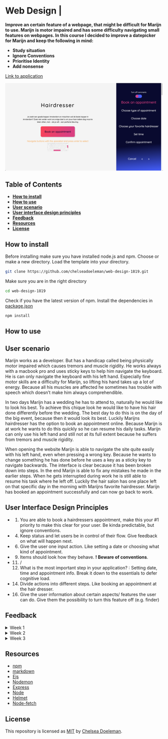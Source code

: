 # Web Design | 

**Improve an certain feature of a webpage, that might be difficult for Marijn to use. Marijn is motor impaired and has some difficulty navigating small features on webpages. In this course I decided to improve a datepicker for Marijn and keep the following in mind:**

* **Study situation**
* **Ignore Conventions**
* **Prioritise Identity**
* **Add nonsense**

[Link to application](https://datepicker-v4.netlify.com)

![index](./docs/indexv3.png)

## Table of Contents
* **[How to install](#how-to-install)**
* **[How to use](#how-to-use)**
* **[User scenario](#user-scenario)**
* **[User interface design principles](#user-interface-design-principles)**
* **[Feedback](#feedback)**
* **[Resources](#resources)**
* **[License](#license)**

## How to install

Before installing make sure you have installed node.js and npm.
Choose or make a new directory.
Load the template into your directory.

```bash
git clone https://github.com/chelseadoeleman/web-design-1819.git
```

Make sure you are in the right directory 
```bash
cd web-design-1819
```

Check if you have the latest version of npm.
Install the dependencies in [package.json](./package.json)
```bash
npm install
```

## How to use


## User scenario

Marijn works as a developer. But has a handicap called being physically motor impaired which causes tremors and muscle rigidity. He works always with a macbook pro and uses sticky keys to help him navigate the keyboard. He is can only navigate the keyboard with his left hand. Especially fine motor skills are a difficulty for Marijn, so lifting his hand takes up a lot of energy. Because all his muscles are affected he sometimes has trouble with speech which doesn’t make him always comprehendible.

In two days Marijn has a wedding he has to attend to, naturally he would like to look his best. To achieve this chique look he would like to have his hair done differently before the wedding. 
The best day to do this is on the day of the big event, because then it would look its best. Luckily Marijns hairdresser has the option to book an appointment online. Because Marijn is at work he wants to do this quickly so he can resume his daily tasks. Marijn can only use his left hand and still not at its full extent because he suffers from tremors and muscle rigidity. 

When opening the website Marijn is able to navigate the site quite easily with his left hand, even when pressing a wrong key. Because he wants to change something he has done before he uses a key as a sticky key to navigate backwards. The interface is clear because it has been broken down into steps. In the end Marijn is able to fix any mistakes he made in the earlier steps. When he gets interrupted during work he is still able to resume his task where he left off. Luckily the hair salon has one place left on that specific day in the morning with Marijns favorite hairdresser. Marijn has booked an appointment successfully and can now go back to work.

## User Interface Design Principles

* 1. You are able to book a hairdressers appointment, make this your #1 priority to make this clear for your user. Be kinda predictable, but ignore conventions.

* 4. Keep status and let users be in control of their flow. Give feedback on what will happen next.

* 6. Give the user one input action. Like setting a date or choosing what kind of appointment.

* 9. Items should look how they behave. **! Beware of conventions**. 

* 11. / 
    12.  What is the most important step in your application? : Setting date, time and appointment info. Break it down to   the essentials to defer cognitive load. 

* 14. Divide actions into different steps. Like booking an appointment at the hair dresser.

* 16. Give the user information about certain aspects/ features the user can do. Give them the possibility to turn this feature off (e.g. finder)

## Feedback

<details>  
    <summary>Week 1</summary>

This is my first version of a datepicker where I divided a datepicker into multiple steps with **BIG** buttons to match. I did so that the user can easily make mistakes and come back to that element to improve his answer. I also made an feature where the user is able to fill in the date input with his whole keyboard. So the right side is made to increase the value and the left side to decrease. I also found that focus styles are very important, so the user is able to see where he is in the page.

![index](./docs/indexv1.png)

![date](./docs/datev1.png)

![time](./docs/timev1.png)

## Feedback

**NOTE** Some of the feedback is actually notated in Dutch and has to be updated to English.

**Own feedback**
*   Give some sort of explanation for certain feature, that the user might not understand. For example the **finder** interface on Mac OS. Where the user is able to make his own navigation and how much explantion they would like at certain icons.
* The datepicker is a very usefull user case for Marijn, so try to itterate on this. Think of a concept around it.

**Things to know about Marijn**

Unfortunately Marijn wasn't able to make it the first week, but luckily we could ask Vasilis some questions about Marijn

* Macbook pro
* Sticky keys
* Gebruikt maar 1 hand (linker)
* Moeite met fijne motoriek
* Optillen van hand is moeilijk
* Eye tracking is een gaaf idee
* Add nonsense -> Test veel
* Moeilijk om te verstaan dus spraak gestuurd is niet handig  -> vragen of het volgens hem eventueel wel kan.
* Aan de hand van emoties of bepaalde geluiden kan Marijn dingen wel duidelijk maken, tijdens het testen.

* Spastisch -> gespannen spieren
* Date picker itereren

* Gebruikt de spatiebalk om te scrollen

* Maakt gebruik van access keys? - Niet zeker
* Hoe navigeer je door priegelige linkjes?

* Doet alles met het toetsenbord
* Bouw meerdere kleine features die nuttig kunnen zijn en maak iteraties
* Maak een hele pagina accessible?

</details>

<details>  
    <summary>Week 2</summary>

For my concept I came up with making an appointment at the hairdresser, because this seemed like a basic thing Marijn will probably do, whether he has a hairdresser at home or he goes to visit one.
I still divided the whole process into multiple steps and made a progressbar on the side where he can track his position when navigating the page. To see how many steps he has to accomplish before he has an appointment.

He is also able to use the spacebar to navigate the page instead of just tab, to make certain elements focussable. I also kept in the feature of dividing the keyboard into two section to increase and decrease the value of the input fields, where he has to fill in the date. 

[Online application](https://datepicker-v2.netlify.com)

Here are some elements of the page that are the most important.

![buttons](./docs/buttonsv2.png)

![date](./docs/datev2.png)

On this page you can see some sort of explanation how the user is able to navigate some certain features. The user is also able to turn this off, when things are clear enough.

![time](./docs/timev2.png)

This week we actually got to test with Marijn. 
**NOTE** The feedback is actually notated in Dutch and has to be updated to English.

## Feedback

- Navigeert niet met tab, maar meestal met de spatiebalk of trackpad.
- Tab werkt niet lekker in safari.
- Pijltjes toetsen ‘H’ ‘J’ ‘K’ ’L’ om te navigeren, beter dan 'A' 'S' 'D' 'W'.
- Gebruikt liever pijltjes toetsen voor een drag & drop
- Iets doen met programmeer taal - want Marijn is een developer.
- Let op case sensitivity (CAPS LOCK) toLowerCase( ).
- Zo min mogelijk intikken - geen spaties, komma’s, punten, etc.
- Maak onderdelen die niet over het hele scherm verspreid zijn, want dan moet Marijn ver navigeren.
- Native form controls werken vaak goed - nog meer optimaliseren.
- Vergeet niet te stress testen - te hoge waardes invullen.
- Bij een geboortedatum is een dropdown niet handig.
- Geboorte jaar interessante use case.
- Gebruikt de touch bar om terug te gaan.

**Eigen feedback tijdens de observatie**
- Spatiebalk is prima om te navigeren.
- Input velden zijn niet altijd even goed, aangezien er meerdere getallen ingevoerd kunnen worden.
- Gebruikt soms ook zijn trackpad.
- Knoppen die dichter bij elkaar staan zijn fijner, zorg dan wel voor een groter raakvlak.
- Wil soms ook gebruik maken van de pijltjes toetsen, liever dan het opdelen van het toetsenbord in twee delen.

**Verbeter punten**
- Input kan niet juist ingevoerd worden
- Navigeren gaat moeizaam misschien de sidebar aan de zijkant weghalen? Of onderaan de pagina zetten, zodat hij gelijk kan beginnen met navigeren in plaats van vast zitten in de navigatie van de sidebar.
- Uitleg groter maken.
- Tikt vaak 2 toetsen tegelijk in - andere toetsen uitzetten?
- Laat zien wat de datum is.
- Maakt gebruik van safari als browser ipv chrome.


</details>


<details>  
    <summary>Week 3</summary>

This week I solely focused on making the buttons bigger, so that Marijn is also able to use his trackpad to navigate through the application and adding hover styles that were previously only focus styles, because I thought he would only use his keyboard. I also made sure he can use the application in safari instead of just chrome

The I tried to make an dropdown where he will be able to use the right side to of the keyboard to go up in the dropdown and left side to go down. However I found that native form controls are pretty hard to manipulate. Also you would lose the feature where you are able to type in an letter that navigates directly to words with that letter. So in the end I decided to skip this, only the test will prove whether this was a good decision.

[Online application](https://datepicker-v3.netlify.com)

![buttons](./docs/buttonsv3.png)

![date](./docs/datev3.png)

![time](./docs/timev3.png)

This week we had a second testing session with Marijn.
**NOTE** The feedback is actually notated in Dutch and has to be updated to English.

## Feedback

**Observaties**
* Aanwijzing geven hoe dingen werken en waar dingen te vinden zijn in de applicatie is handig.

* Liever geen dubbele keys
* Basis logica voor toetsenbord geen > maar . - houd de standaard layout aan van QWERTY.
* Focus door laten gaan vanaf een dropdown naar een volgend dropdown item na het invullen is handig.

* Gebruik maken van sticky keys om te switchen tussen input velden.
* Ziet snel bugs in de code en houd van stress testen.
* Gebruikt zijn duim om het touchpad te besturen, vingers zijn gestrekt

*  Joystick kan goed bestuurd worden, maar is wel bewerkelijk vanwege de gevoeligheid hiervan - snelheid lager?

* Gebruikt graag enter, wanneer hij gebruik maakt van de pijltjes toetsen. Maar bij het gebruik van
WASD als pijltjes toetsen, dan gebruikt hij liever tab als enter toets.
Toetsen die dicht bij elkaar liggen zijn chill.

* Vindt snel edge cases


**Eigen Feeback**
* Knoppen zijn groot genoeg.
* Datum invullen ging gemakkelijk, gebruikt inderdaad het keyboard om snel door de dropdown te navigeren door het invullen van het eerste cijfer of letter.
* Dropdowns werken beter dan input velden, omdat de waardes hiervan moeilijk te bewerken zijn wanneer je per ongeluk iets anders in toetst.
* Stap voor stap navigeren werkt ook goed.



**Nieuwe concept ideeën ADD NONSENSE**

Helaas ben ik hier niet meer aan toegekomen, maar had de volgende features er graag nog in willen verwerken.

* Voeg geluiden toe wanneer de focus per ongeluk verloren gaat zodat de gebruiker weet dat hij de focus er opnieuw op moet zetten (hoofdbewegingen zorgen ervoor dat er soms iets op het scherm niet gezien wordt)

* Makkelijk kunnen switchen van trackpad naar toetsenbord, dus ga door naar de volgende focus style met het keyboard op de plek waar je gebleven bent op die pagina. Detecteer dus je locatie van de gebruiker op een pagina en ga naar de dichtsbijzijnde focus style. Dit voorkomt dat de gebruiker weer vanaf bovenaan moet beginnen met het navigeren van de paigna.

* Elke keer als je naast een button klikt met een bepaald margin deze steeds groter maken en dan weer terug veranderen naar de oude grootte

![date](./docs/datev4.png)

Groote aangepast van de datepicker, zodat Marijn hier makkelijk op kan klikken.
    

</details>


## Resources

* [npm](https://docs.npmjs.com/cli/run-script)
* [markdown](https://guides.github.com/features/mastering-markdown/)
* [Ejs](https://ejs.co/)
* [Nodemon](https://nodemon.io/)
* [Express](https://expressjs.com/)
* [Node](https://nodejs.org/en/)
* [Helmet](https://github.com/helmetjs/helmet)
* [Node-fetch](https://www.npmjs.com/package/node-fetch)

## License
This repository is licensed as [MIT](LICENSE) by [Chelsea Doeleman](https://github.com/chelseadoeleman).
